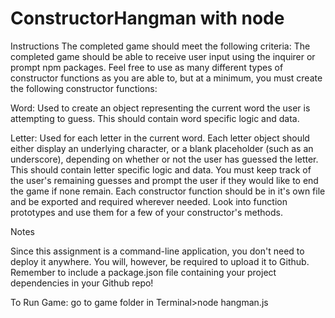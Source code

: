 # ConstructorHangman with node 


Instructions The completed game should meet the following criteria: The completed game should be able to receive user input using the inquirer or prompt npm packages. Feel free to use as many different types of constructor functions as you are able to, but at a minimum, you must create the following constructor functions:

Word: Used to create an object representing the current word the user is attempting to guess. This should contain word specific logic and data.

Letter: Used for each letter in the current word. Each letter object should either display an underlying character, or a blank placeholder (such as an underscore), depending on whether or not the user has guessed the letter. This should contain letter specific logic and data. You must keep track of the user's remaining guesses and prompt the user if they would like to end the game if none remain. Each constructor function should be in it's own file and be exported and required wherever needed. Look into function prototypes and use them for a few of your constructor's methods.

Notes

Since this assignment is a command-line application, you don't need to deploy it anywhere. You will, however, be required to upload it to Github. Remember to include a package.json file containing your project dependencies in your Github repo! 

To Run Game: go to game folder in Terminal>node hangman.js 
